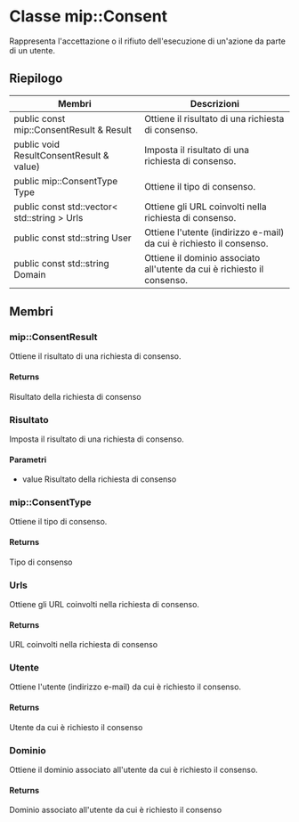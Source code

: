 # <a name="class-mipconsent"></a>Classe mip::Consent 
Rappresenta l'accettazione o il rifiuto dell'esecuzione di un'azione da parte di un utente.
## <a name="summary"></a>Riepilogo
 Membri                        | Descrizioni                                
--------------------------------|---------------------------------------------
public const mip::ConsentResult & Result | Ottiene il risultato di una richiesta di consenso.
public void ResultConsentResult & value) | Imposta il risultato di una richiesta di consenso.
public mip::ConsentType Type | Ottiene il tipo di consenso.
public const std::vector< std::string > Urls | Ottiene gli URL coinvolti nella richiesta di consenso.
public const std::string User | Ottiene l'utente (indirizzo e-mail) da cui è richiesto il consenso.
public const std::string Domain | Ottiene il dominio associato all'utente da cui è richiesto il consenso.
## <a name="members"></a>Membri
### <a name="mipconsentresult"></a>mip::ConsentResult
Ottiene il risultato di una richiesta di consenso.
#### <a name="returns"></a>Returns
Risultato della richiesta di consenso
### <a name="result"></a>Risultato
Imposta il risultato di una richiesta di consenso.
#### <a name="parameters"></a>Parametri
* value Risultato della richiesta di consenso
### <a name="mipconsenttype"></a>mip::ConsentType
Ottiene il tipo di consenso.
#### <a name="returns"></a>Returns
Tipo di consenso
### <a name="urls"></a>Urls
Ottiene gli URL coinvolti nella richiesta di consenso.
#### <a name="returns"></a>Returns
URL coinvolti nella richiesta di consenso
### <a name="user"></a>Utente
Ottiene l'utente (indirizzo e-mail) da cui è richiesto il consenso.
#### <a name="returns"></a>Returns
Utente da cui è richiesto il consenso
### <a name="domain"></a>Dominio
Ottiene il dominio associato all'utente da cui è richiesto il consenso.
#### <a name="returns"></a>Returns
Dominio associato all'utente da cui è richiesto il consenso